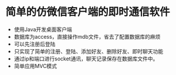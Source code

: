 # 简单的仿微信客户端的即时通信软件

- 使用Java开发桌面客户端
- 数据库为access，直接操作mdb文件，省去了配置数据库的麻烦
- 可以先注册后登陆
- 只实现了简单的注册、登陆、添加好友、删除好友、即时聊天功能
- 通过ip和端口进行socket通讯，聊天记录保存在数据库文件中。
- 简单应用MVC模式